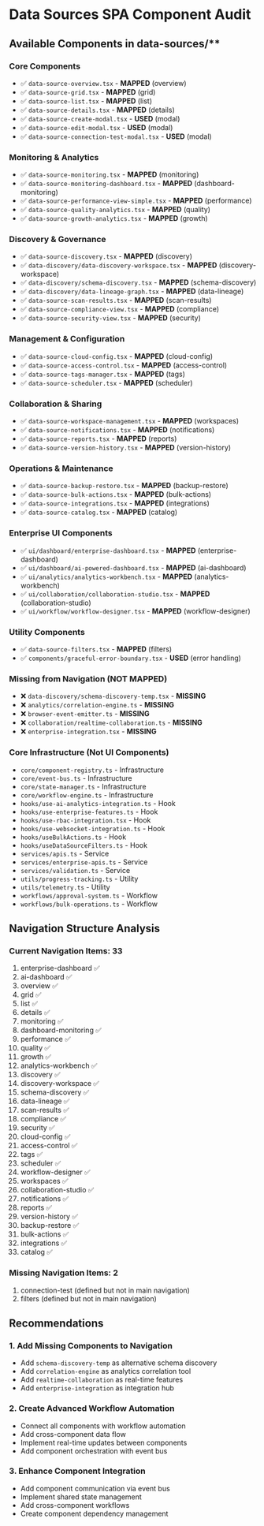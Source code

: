 # Data Sources SPA Component Audit

## Available Components in data-sources/**

### Core Components
- ✅ `data-source-overview.tsx` - **MAPPED** (overview)
- ✅ `data-source-grid.tsx` - **MAPPED** (grid)
- ✅ `data-source-list.tsx` - **MAPPED** (list)
- ✅ `data-source-details.tsx` - **MAPPED** (details)
- ✅ `data-source-create-modal.tsx` - **USED** (modal)
- ✅ `data-source-edit-modal.tsx` - **USED** (modal)
- ✅ `data-source-connection-test-modal.tsx` - **USED** (modal)

### Monitoring & Analytics
- ✅ `data-source-monitoring.tsx` - **MAPPED** (monitoring)
- ✅ `data-source-monitoring-dashboard.tsx` - **MAPPED** (dashboard-monitoring)
- ✅ `data-source-performance-view-simple.tsx` - **MAPPED** (performance)
- ✅ `data-source-quality-analytics.tsx` - **MAPPED** (quality)
- ✅ `data-source-growth-analytics.tsx` - **MAPPED** (growth)

### Discovery & Governance
- ✅ `data-source-discovery.tsx` - **MAPPED** (discovery)
- ✅ `data-discovery/data-discovery-workspace.tsx` - **MAPPED** (discovery-workspace)
- ✅ `data-discovery/schema-discovery.tsx` - **MAPPED** (schema-discovery)
- ✅ `data-discovery/data-lineage-graph.tsx` - **MAPPED** (data-lineage)
- ✅ `data-source-scan-results.tsx` - **MAPPED** (scan-results)
- ✅ `data-source-compliance-view.tsx` - **MAPPED** (compliance)
- ✅ `data-source-security-view.tsx` - **MAPPED** (security)

### Management & Configuration
- ✅ `data-source-cloud-config.tsx` - **MAPPED** (cloud-config)
- ✅ `data-source-access-control.tsx` - **MAPPED** (access-control)
- ✅ `data-source-tags-manager.tsx` - **MAPPED** (tags)
- ✅ `data-source-scheduler.tsx` - **MAPPED** (scheduler)

### Collaboration & Sharing
- ✅ `data-source-workspace-management.tsx` - **MAPPED** (workspaces)
- ✅ `data-source-notifications.tsx` - **MAPPED** (notifications)
- ✅ `data-source-reports.tsx` - **MAPPED** (reports)
- ✅ `data-source-version-history.tsx` - **MAPPED** (version-history)

### Operations & Maintenance
- ✅ `data-source-backup-restore.tsx` - **MAPPED** (backup-restore)
- ✅ `data-source-bulk-actions.tsx` - **MAPPED** (bulk-actions)
- ✅ `data-source-integrations.tsx` - **MAPPED** (integrations)
- ✅ `data-source-catalog.tsx` - **MAPPED** (catalog)

### Enterprise UI Components
- ✅ `ui/dashboard/enterprise-dashboard.tsx` - **MAPPED** (enterprise-dashboard)
- ✅ `ui/dashboard/ai-powered-dashboard.tsx` - **MAPPED** (ai-dashboard)
- ✅ `ui/analytics/analytics-workbench.tsx` - **MAPPED** (analytics-workbench)
- ✅ `ui/collaboration/collaboration-studio.tsx` - **MAPPED** (collaboration-studio)
- ✅ `ui/workflow/workflow-designer.tsx` - **MAPPED** (workflow-designer)

### Utility Components
- ✅ `data-source-filters.tsx` - **MAPPED** (filters)
- ✅ `components/graceful-error-boundary.tsx` - **USED** (error handling)

### Missing from Navigation (NOT MAPPED)
- ❌ `data-discovery/schema-discovery-temp.tsx` - **MISSING**
- ❌ `analytics/correlation-engine.ts` - **MISSING**
- ❌ `browser-event-emitter.ts` - **MISSING**
- ❌ `collaboration/realtime-collaboration.ts` - **MISSING**
- ❌ `enterprise-integration.tsx` - **MISSING**

### Core Infrastructure (Not UI Components)
- `core/component-registry.ts` - Infrastructure
- `core/event-bus.ts` - Infrastructure
- `core/state-manager.ts` - Infrastructure
- `core/workflow-engine.ts` - Infrastructure
- `hooks/use-ai-analytics-integration.ts` - Hook
- `hooks/use-enterprise-features.ts` - Hook
- `hooks/use-rbac-integration.tsx` - Hook
- `hooks/use-websocket-integration.ts` - Hook
- `hooks/useBulkActions.ts` - Hook
- `hooks/useDataSourceFilters.ts` - Hook
- `services/apis.ts` - Service
- `services/enterprise-apis.ts` - Service
- `services/validation.ts` - Service
- `utils/progress-tracking.ts` - Utility
- `utils/telemetry.ts` - Utility
- `workflows/approval-system.ts` - Workflow
- `workflows/bulk-operations.ts` - Workflow

## Navigation Structure Analysis

### Current Navigation Items: 33
1. enterprise-dashboard ✅
2. ai-dashboard ✅
3. overview ✅
4. grid ✅
5. list ✅
6. details ✅
7. monitoring ✅
8. dashboard-monitoring ✅
9. performance ✅
10. quality ✅
11. growth ✅
12. analytics-workbench ✅
13. discovery ✅
14. discovery-workspace ✅
15. schema-discovery ✅
16. data-lineage ✅
17. scan-results ✅
18. compliance ✅
19. security ✅
20. cloud-config ✅
21. access-control ✅
22. tags ✅
23. scheduler ✅
24. workflow-designer ✅
25. workspaces ✅
26. collaboration-studio ✅
27. notifications ✅
28. reports ✅
29. version-history ✅
30. backup-restore ✅
31. bulk-actions ✅
32. integrations ✅
33. catalog ✅

### Missing Navigation Items: 2
1. connection-test (defined but not in main navigation)
2. filters (defined but not in main navigation)

## Recommendations

### 1. Add Missing Components to Navigation
- Add `schema-discovery-temp` as alternative schema discovery
- Add `correlation-engine` as analytics correlation tool
- Add `realtime-collaboration` as real-time features
- Add `enterprise-integration` as integration hub

### 2. Create Advanced Workflow Automation
- Connect all components with workflow automation
- Add cross-component data flow
- Implement real-time updates between components
- Add component orchestration with event bus

### 3. Enhance Component Integration
- Add component communication via event bus
- Implement shared state management
- Add cross-component workflows
- Create component dependency management
